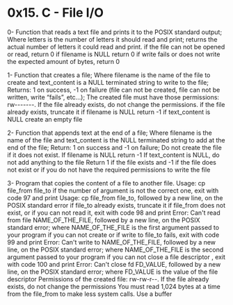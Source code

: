 # 0x15. C - File I/O

0- Function that reads a text file and prints it to the POSIX standard output; Where letters is the number of letters it should read and print; returns the actual number of letters it could read and print.
if the file can not be opened or read, return 0
if filename is NULL return 0
if write fails or does not write the expected amount of bytes, return 0


1- Function that creates a file; Where filename is the name of the file to create and text_content is a NULL terminated string to write to the file; Returns: 1 on success, -1 on failure (file can not be created, file can not be written, write “fails”, etc…);  The created file must have those permissions: rw-------. If the file already exists, do not change the permissions.
if the file already exists, truncate it
if filename is NULL return -1
if text_content is NULL create an empty file

2- Function that appends text at the end of a file; Where filename is the name of the file and text_content is the NULL terminated string to add at the end of the file; Return: 1 on success and -1 on failure; Do not create the file if it does not exist.
If filename is NULL return -1
If text_content is NULL, do not add anything to the file
Return 1 if the file exists and -1 if the file does not exist or if you do not have the required permissions to write the file

3- Program that copies the content of a file to another file.
Usage: cp file_from file_to
if the number of argument is not the correct one, exit with code 97 and print Usage: cp file_from file_to, followed by a new line, on the POSIX standard error
if file_to already exists, truncate it
if file_from does not exist, or if you can not read it, exit with code 98 and print Error: Can't read from file NAME_OF_THE_FILE, followed by a new line, on the POSIX standard error; where NAME_OF_THE_FILE is the first argument passed to your program
if you can not create or if write to file_to fails, exit with code 99 and print Error: Can't write to NAME_OF_THE_FILE, followed by a new line, on the POSIX standard error; where NAME_OF_THE_FILE is the second argument passed to your program
if you can not close a file descriptor , exit with code 100 and print Error: Can't close fd FD_VALUE, followed by a new line, on the POSIX standard error; where FD_VALUE is the value of the file descriptor
Permissions of the created file: rw-rw-r--. If the file already exists, do not change the permissions
You must read 1,024 bytes at a time from the file_from to make less system calls. Use a buffer